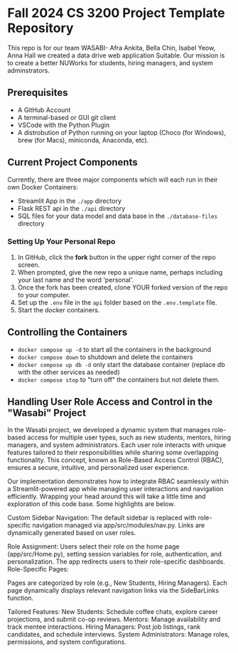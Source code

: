 # Fall 2024 CS 3200 Project Template Repository

This repo is for our team WASABI- Afra Ankita, Bella Chin, Isabel Yeow, Anna Hall we created a data drive web application Suitable. Our mission is to create a better NUWorks for students, hiring managers, and system adminstrators. 

## Prerequisites

- A GitHub Account
- A terminal-based or GUI git client
- VSCode with the Python Plugin
- A distrobution of Python running on your laptop (Choco (for Windows), brew (for Macs), miniconda, Anaconda, etc). 

## Current Project Components

Currently, there are three major components which will each run in their own Docker Containers:

- Streamlit App in the `./app` directory
- Flask REST api in the `./api` directory
- SQL files for your data model and data base in the `./database-files` directory


### Setting Up Your Personal Repo

1. In GitHub, click the **fork** button in the upper right corner of the repo screen. 
1. When prompted, give the new repo a unique name, perhaps including your last name and the word 'personal'. 
1. Once the fork has been created, clone YOUR forked version of the repo to your computer. 
1. Set up the `.env` file in the `api` folder based on the `.env.template` file.
1. Start the docker containers. 

## Controlling the Containers

- `docker compose up -d` to start all the containers in the background
- `docker compose down` to shutdown and delete the containers
- `docker compose up db -d` only start the database container (replace db with the other services as needed)
- `docker compose stop` to "turn off" the containers but not delete them. 



## Handling User Role Access and Control in the "Wasabi" Project
In the Wasabi project, we developed a dynamic system that manages role-based access for multiple user types, such as new students, mentors, hiring managers, and system administrators. Each user role interacts with unique features tailored to their responsibilities while sharing some overlapping functionality. This concept, known as Role-Based Access Control (RBAC), ensures a secure, intuitive, and personalized user experience.

Our implementation demonstrates how to integrate RBAC seamlessly within a Streamlit-powered app while managing user interactions and navigation efficiently.
Wrapping your head around this will take a little time and exploration of this code base.  Some highlights are below. 

Custom Sidebar Navigation:
The default sidebar is replaced with role-specific navigation managed via app/src/modules/nav.py.
Links are dynamically generated based on user roles.

Role Assignment:
Users select their role on the home page (app/src/Home.py), setting session variables for role, authentication, and personalization.
The app redirects users to their role-specific dashboards.
Role-Specific Pages:

Pages are categorized by role (e.g., New Students, Hiring Managers).
Each page dynamically displays relevant navigation links via the SideBarLinks function.

Tailored Features:
New Students: Schedule coffee chats, explore career projections, and submit co-op reviews.
Mentors: Manage availability and track mentee interactions.
Hiring Managers: Post job listings, rank candidates, and schedule interviews.
System Administrators: Manage roles, permissions, and system configurations.

